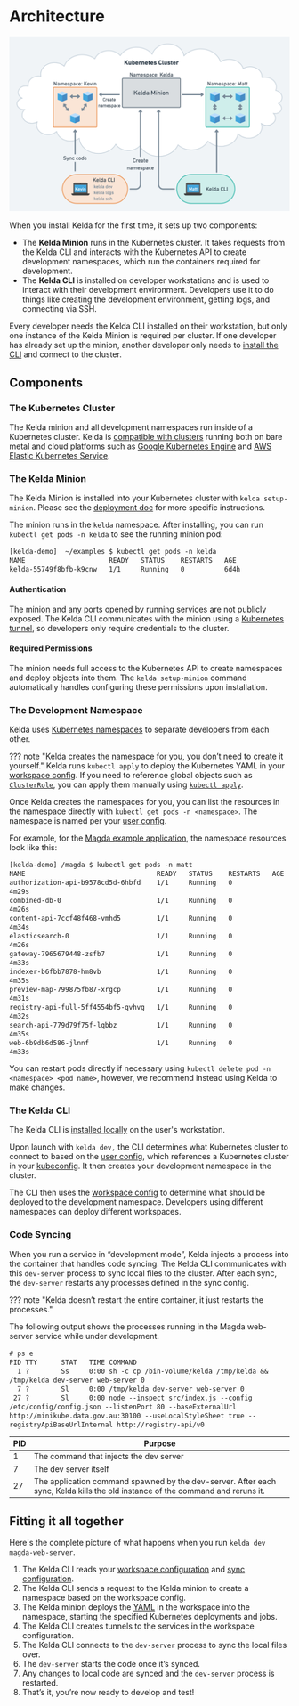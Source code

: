 # Architecture

![Architecture diagram](../assets/architecture.png)

When you install Kelda for the first time, it sets up two components:

- The **Kelda Minion** runs in the Kubernetes cluster. It takes requests from
  the Kelda CLI and interacts with the Kubernetes API to create development
  namespaces, which run the containers required for development.
- The **Kelda CLI** is installed on developer workstations and is used to
  interact with their development environment. Developers use it to do things
  like creating the development environment, getting logs,
  and connecting via SSH.

Every developer needs the Kelda CLI installed on their workstation, but only
one instance of the Kelda Minion is required per cluster. If one developer
has already set up the minion, another developer only needs to
[install the CLI](../../installing-cli/) and connect to the cluster.

## **Components**

### The Kubernetes Cluster

The Kelda minion and all development namespaces run inside of a Kubernetes
cluster. Kelda is [compatible with clusters](../compatibility/) running both on
bare metal and cloud platforms such as
[Google Kubernetes Engine](https://cloud.google.com/kubernetes-engine/)
and [AWS Elastic Kubernetes Service](https://aws.amazon.com/eks/).

### The Kelda Minion

The Kelda Minion is installed into your Kubernetes cluster with
`kelda setup-minion`.  Please see the [deployment doc](../../deployment) for
more specific instructions.

The minion runs in the `kelda` namespace. After installing, you can run
`kubectl get pods -n kelda` to see the running minion pod:

	[kelda-demo]  ~/examples $ kubectl get pods -n kelda
	NAME                     READY   STATUS    RESTARTS   AGE
	kelda-55749f8bfb-k9cnw   1/1     Running   0          6d4h

#### Authentication

The minion and any ports opened by running services are not publicly
exposed.  The Kelda CLI communicates with the minion using a
[Kubernetes tunnel](https://kubernetes.io/docs/tasks/access-application-cluster/port-forward-access-application-cluster/), so developers only require
credentials to the cluster.

#### Required Permissions

The minion needs full access to the Kubernetes API to create namespaces
and deploy objects into them. The `kelda setup-minion` command automatically
handles configuring these permissions upon installation.

### The Development Namespace

Kelda uses
[Kubernetes namespaces](https://kubernetes.io/docs/concepts/overview/working-with-objects/namespaces/)
to separate developers from each other.

??? note "Kelda creates the namespace for you, you don’t need to create it yourself."
	Kelda runs `kubectl apply` to deploy the Kubernetes YAML in your
	[workspace config](../../configuring-kelda/workspace/overview/). If you need
	to reference global objects such as
	[`ClusterRole`](https://kubernetes.io/docs/reference/access-authn-authz/rbac/),
	you can apply them manually using
	[`kubectl apply`](https://kubernetes.io/docs/tasks/manage-kubernetes-objects/declarative-config/).

Once Kelda creates the namespaces for you, you can list
the resources in the namespace directly with `kubectl get pods -n <namespace>`.
The namespace is named per your
[user config](../../reference/configuration/#user-configuration).

For example, for the [Magda example application](../../experience-kelda),
the namespace resources look like this:

	[kelda-demo] /magda $ kubectl get pods -n matt
	NAME                                 READY   STATUS    RESTARTS   AGE
	authorization-api-b9578cd5d-6hbfd    1/1     Running   0          4m29s
	combined-db-0                        1/1     Running   0          4m26s
	content-api-7ccf48f468-vmhd5         1/1     Running   0          4m34s
	elasticsearch-0                      1/1     Running   0          4m26s
	gateway-7965679448-zsfb7             1/1     Running   0          4m33s
	indexer-b6fbb7878-hm8vb              1/1     Running   0          4m35s
	preview-map-799875fb87-xrgcp         1/1     Running   0          4m31s
	registry-api-full-5ff4554bf5-qvhvg   1/1     Running   0          4m32s
	search-api-779d79f75f-lqbbz          1/1     Running   0          4m35s
	web-6b9db6d586-jlnnf                 1/1     Running   0          4m33s

You can restart pods directly if necessary using
`kubectl delete pod -n <namespace> <pod name>`, however, we recommend instead
using Kelda to make changes.



### The Kelda CLI

The Kelda CLI is [installed locally](../../installing-cli) on the user's
workstation.

Upon launch with `kelda dev,` the CLI determines what Kubernetes cluster to
connect to based on the
[user config](../../reference/configuration/#user-configuration), which
references a Kubernetes cluster in your
[kubeconfig](https://kubernetes.io/docs/tasks/access-application-cluster/configure-access-multiple-clusters/).  It then creates your development namespace in the cluster.

The CLI then uses the
[workspace config](../../configuring-kelda/workspace/overview/) to determine
what should be deployed to the development namespace. Developers using different
namespaces can deploy different workspaces.

### Code Syncing

When you run a service in “development mode”, Kelda injects a process into the
container that handles code syncing. The Kelda CLI communicates with this
`dev-server` process to sync local files to the cluster. After each sync, the
`dev-server` restarts any processes defined in the sync config.

??? note "Kelda doesn’t restart the entire container, it just restarts the processes."

The following output shows the processes running in the Magda web-server service
while under development.

	# ps e
    PID TTY      STAT   TIME COMMAND
      1 ?        Ss     0:00 sh -c cp /bin-volume/kelda /tmp/kelda && /tmp/kelda dev-server web-server 0
      7 ?        Sl     0:00 /tmp/kelda dev-server web-server 0
     27 ?        Sl     0:00 node --inspect src/index.js --config /etc/config/config.json --listenPort 80 --baseExternalUrl http://minikube.data.gov.au:30100 --useLocalStyleSheet true --registryApiBaseUrlInternal http://registry-api/v0

|PID|Purpose|
|---|---|
|1|The command that injects the dev server|
|7|The dev server itself|
|27|The application command spawned by the dev-server. After each sync, Kelda kills the old instance of the command and reruns it.|

## **Fitting it all together**

Here's the complete picture of what happens when you run
`kelda dev magda-web-server`.

1. The Kelda CLI reads your
[workspace configuration](../../configuring-kelda/workspace/overview/) and
[sync configuration](../../configuring-kelda/sync/overview/).
1. The Kelda CLI sends a request to the Kelda minion to create a namespace based
on the workspace config.
1. The Kelda minion deploys the
[YAML](../../configuring-kelda/workspace/overview/#example-workspaceyaml) in the
workspace into the namespace, starting the specified Kubernetes deployments
and jobs.
1. The Kelda CLI creates tunnels to the services in the workspace configuration.
1. The Kelda CLI connects to the `dev-server` process to sync the local files over.
1. The `dev-server` starts the code once it’s synced.
1. Any changes to local code are synced and the `dev-server` process is restarted.
1. That’s it, you’re now ready to develop and test!
